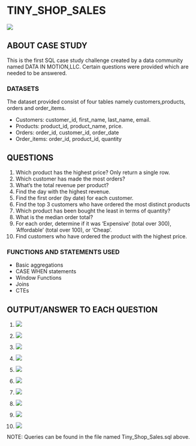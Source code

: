 # TINY_SHOP_SALES

![](Tiny-Shop-Sales-600x600.png)

## ABOUT CASE STUDY
This is the first SQL case study challenge created by a data community named DATA IN MOTION,LLC. 
Certain questions were provided which are needed to be answered.

### DATASETS
The dataset provided consist of four tables namely customers,products, orders and order_items.
- Customers: customer_id, first_name, last_name, email.
- Products: product_id, product_name, price.
- Orders: order_id, customer_id, order_date
- Order_items: order_id, product_id, quantity

## QUESTIONS
1. Which product has the highest price? Only return a single row.
2. Which customer has made the most orders?
3. What’s the total revenue per product?
4. Find the day with the highest revenue.
5. Find the first order (by date) for each customer.
6. Find the top 3 customers who have ordered the most distinct products
7. Which product has been bought the least in terms of quantity?
8. What is the median order total?
9. For each order, determine if it was ‘Expensive’ (total over 300),      ‘Affordable’ (total over 100), or ‘Cheap’.
10. Find customers who have ordered the product with the highest price.

### FUNCTIONS AND STATEMENTS USED
- Basic aggregations
- CASE WHEN statements
- Window Functions
- Joins
- CTEs

## OUTPUT/ANSWER TO EACH QUESTION
1. ![](Output_One.png)

2. ![](Output_Two.png)

3. ![](Output_Three.png)

4. ![](Output_Four.png)

5. ![](Output_Five.png)

6. ![](Output_Six.png)

7. ![](Output_Seven.png)

8. ![](Output_Eight.png)

9. ![](Output_Nine.png)

10. ![](Output_Ten.png)


NOTE: Queries can be found in the file named Tiny_Shop_Sales.sql above.


